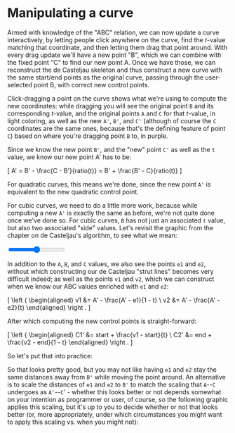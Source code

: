 # Manipulating a curve

Armed with knowledge of the "ABC" relation, we can now update a curve interactively, by letting people click anywhere on the curve, find the <em>t</em>-value matching that coordinate, and then letting them drag that point around. With every drag update we'll have a new point "B", which we can combine with the fixed point "C" to find our new point A. Once we have those, we can reconstruct the de Casteljau skeleton and thus construct a new curve with the same start/end points as the original curve, passing through the user-selected point B, with correct new control points.

<graphics-element title="Moulding a quadratic Bézier curve" width="825" src="./moulding.js" data-type="quadratic"></graphics-element>

Click-dragging a point on the curve shows what we're using to compute the new coordinates: while dragging you will see the original point `B` and its corresponding <i>t</i>-value, and the original points `A` and `C` for that <i>t</i>-value, in light coloring, as well as the new `A'`, `B'`, and `C'` (although of course the `C` coordinates are the same ones, because that's the defining feature of point `C`) based on where you're dragging point `B` to, in purple.

Since we know the new point `B'`, and the "new" point `C'` as well as the `t` value, we know our new point A' has to be:

\[
  A' = B' - \frac{C - B'}{ratio(t)} = B' + \frac{B' - C}{ratio(t)}
\]

For quadratic curves, this means we're done, since the new point `A'` is equivalent to the new quadratic control point.

For cubic curves, we need to do a little more work, because while computing a new `A'` is exactly the same as before, we're not quite done once we've done so. For cubic curves, `B` has not just an associated `t` value, but also two associated "side" values. Let's revisit the graphic from the chapter on de Casteljau's algorithm, to see what we mean:

<graphics-element title="The information necessary to manipulate cubic curves" src="./decasteljau.js">
  <input type="range" min="0" max="1" step="0.01" value="0.5" class="slide-control">
</graphics-element>

In addition to the `A`, `B`, and `C` values, we also see the points `e1` and `e2`, without which constructing our de Casteljau "strut lines" becomes very difficult indeed; as well as the points `v1` and `v2`, which we can construct when we know our ABC values enriched with `e1` and `e2`:

\[
    \left \{ \begin{aligned}
    v1 &= A' - \frac{A' - e1}{1 - t} \\
    v2 &= A' - \frac{A' - e2}{t}
    \end{aligned} \right .
\]

After which computing the new control points is straight-forward:

\[
    \left \{ \begin{aligned}
    C1' &= start + \frac{v1 - start}{t} \\
    C2' &= end + \frac{v2 - end}{1 - t}
    \end{aligned} \right .
\]

So let's put that into practice:

<graphics-element title="Moulding a cubic Bézier curve" width="825" src="./moulding.js" data-type="cubic"></graphics-element>

So that looks pretty good, but you may not like having `e1` and `e2` stay the same distances away from `B'` while moving the point around. An alternative is to scale the distances of `e1` and `e2` to `B'` to match the scaling that `A`--`C` undergoes as `A'`--`C`' - whether this looks better or not depends somewhat on your intention as programmer or user, of course, so the following graphic applies this scaling, but it's up to you to decide whether or not that looks better (or, more appropriately, under which circumstances you might want to apply this scaling vs. when you might not):

<graphics-element title="Moulding a cubic Bézier curve" width="825" src="./moulding.js" data-type="cubic" data-scaling="true"></graphics-element>

